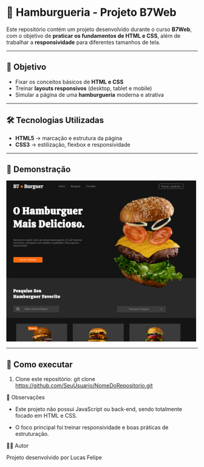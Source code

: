 # 🍔 Hamburgueria - Projeto B7Web

Este repositório contém um projeto desenvolvido durante o curso **B7Web**, com o objetivo de **praticar os fundamentos de HTML e CSS**, além de trabalhar a **responsividade** para diferentes tamanhos de tela.  

---

## 🎯 Objetivo
- Fixar os conceitos básicos de **HTML e CSS**  
- Treinar **layouts responsivos** (desktop, tablet e mobile)  
- Simular a página de uma **hamburgueria** moderna e atrativa  

---

## 🛠️ Tecnologias Utilizadas
- **HTML5** → marcação e estrutura da página  
- **CSS3** → estilização, flexbox e responsividade  

---

## 📸 Demonstração

<img src="assets/imgs/demonstração.png" alt="Preview do Projeto" width="500">

---

## 🚀 Como executar
1. Clone este repositório:
   git clone https://github.com/SeuUsuario/NomeDoRepositorio.git

📌 Observações

- Este projeto não possui JavaScript ou back-end, sendo totalmente focado em HTML e CSS.

- O foco principal foi treinar responsividade e boas práticas de estruturação.

👨‍💻 Autor

Projeto desenvolvido por Lucas Felipe
